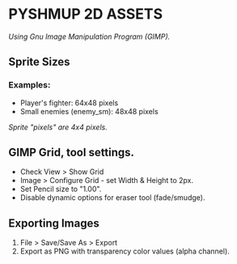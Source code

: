 # PYSHMUP 2D ASSETS #

*Using Gnu Image Manipulation Program (GIMP).*

## Sprite Sizes

### **Examples**:

- Player's fighter: 64x48 pixels
- Small enemies (enemy\_sm): 48x48 pixels

*Sprite "pixels" are 4x4 pixels.*

## GIMP Grid, tool settings.

- Check View > Show Grid
- Image > Configure Grid - set Width & Height to 2px.
- Set Pencil size to "1.00".
- Disable dynamic options for eraser tool (fade/smudge).

## Exporting Images

1. File > Save/Save As > Export
2. Export as PNG with transparency color values (alpha channel).
